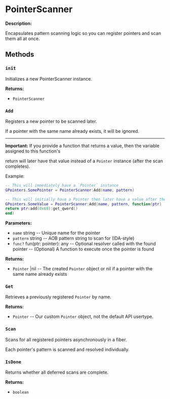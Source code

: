 # PointerScanner

**Description:**

Encapsulates pattern scanning logic so you can register pointers and scan them all at once.

## Methods

### `init`

Initializes a new PointerScanner instance.

**Returns:**
- `PointerScanner` 

### `Add`

Registers a new pointer to be scanned later.

If a pointer with the same name already exists, it will be ignored.
___
**Important:** If you provide a function that returns a value, then the variable assigned to this function's

return will later have that value instead of a `Pointer` instance (after the scan completes).

Example:

```lua
-- This will immediately have a `Pointer` instance
GPointers.SomePointer = PointerScanner:Add(name, pattern)

-- This will initially have a Pointer then later have a value after the scan.
GPointers.SomeValue = PointerScanner:Add(name, pattern, function(ptr)
return ptr:add(0x69):get_qword()
end)
```

**Parameters:**
- `name` string -- Unique name for the pointer
- `pattern` string -- AOB pattern string to scan for (IDA-style)
- `func?` fun(ptr: pointer): any -- Optional resolver called with the found pointer -- (Optional) A function to execute once the pointer is found


**Returns:**
- `Pointer` |nil -- The created `Pointer` object or nil if a pointer with the same name already exists

### `Get`

Retrieves a previously registered `Pointer` by name.

**Returns:**
- `Pointer` -- Our custom `Pointer` object, not the default API usertype.

### `Scan`

Scans for all registered pointers asynchronously in a fiber.

Each pointer's pattern is scanned and resolved individually.


### `IsDone`

Returns whether all deferred scans are complete.

**Returns:**
- `boolean` 

